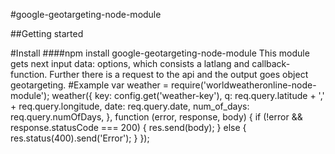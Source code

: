 #google-geotargeting-node-module

##Getting started

#Install
####npm install google-geotargeting-node-module
This module gets next input data: options, which consists a latlang and callback-function. 
Further there is a request to the api and the output goes object geotargeting.
#Example
var weather = require('worldweatheronline-node-module');
weather({
        key: config.get('weather-key'),
        q: req.query.latitude + ',' + req.query.longitude,
        date: req.query.date,
        num_of_days: req.query.numOfDays,
    }, function (error, response, body) {
        if (!error && response.statusCode === 200) {
            res.send(body);
        }
        else {
            res.status(400).send('Error');
        }
    });
